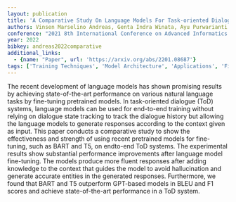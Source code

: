 ```yaml
---
layout: publication
title: 'A Comparative Study On Language Models For Task-oriented Dialogue Systems'
authors: Vinsen Marselino Andreas, Genta Indra Winata, Ayu Purwarianti
conference: "2021 8th International Conference on Advanced Informatics Concepts Theory and Applications (ICAICTA) (pp. 1-5). IEEE"
year: 2022
bibkey: andreas2022comparative
additional_links:
  - {name: "Paper", url: 'https://arxiv.org/abs/2201.08687'}
tags: ['Training Techniques', 'Model Architecture', 'Applications', 'Fine-Tuning', 'GPT', 'Pretraining Methods']
---
```

The recent development of language models has shown promising results by
achieving state-of-the-art performance on various natural language tasks by
fine-tuning pretrained models. In task-oriented dialogue (ToD) systems,
language models can be used for end-to-end training without relying on dialogue
state tracking to track the dialogue history but allowing the language models
to generate responses according to the context given as input. This paper
conducts a comparative study to show the effectiveness and strength of using
recent pretrained models for fine-tuning, such as BART and T5, on endto-end ToD
systems. The experimental results show substantial performance improvements
after language model fine-tuning. The models produce more fluent responses
after adding knowledge to the context that guides the model to avoid
hallucination and generate accurate entities in the generated responses.
Furthermore, we found that BART and T5 outperform GPT-based models in BLEU and
F1 scores and achieve state-of-the-art performance in a ToD system.
